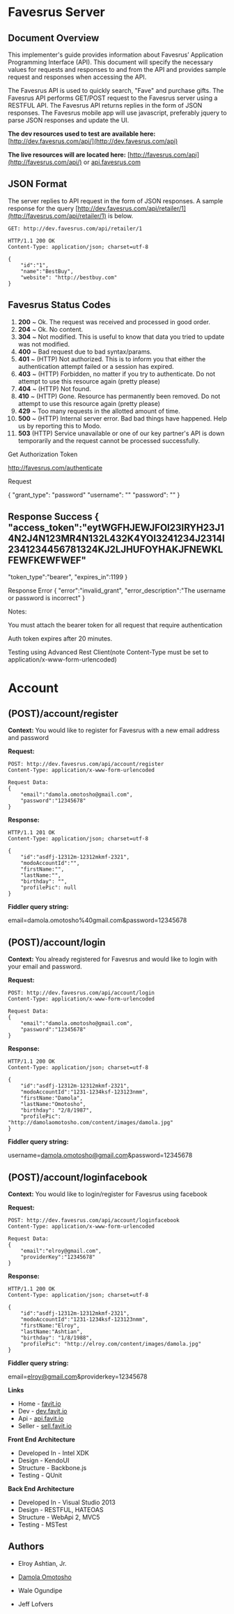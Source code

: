 Favesrus Server
=========


Document Overview
---------------------

This implementer's guide provides information about Favesrus’ Application Programming Interface (API). This document will specify the necessary values for requests and responses to and from the API and provides sample request and responses when accessing the API. 

The Favesrus API is used to quickly search, "Fave" and purchase gifts. The Favesrus API performs GET/POST request to the Favesrus server using a RESTFUL API. The Favesrus API returns replies in the form of JSON responses. The Favesrus mobile app will use javascript, preferably jquery to parse JSON responses and update the UI.

**The dev resources used to test are available here:** [http://dev.favesrus.com/api/](http://dev.favesrus.com/api)

**The live resources will are located here:**
[http://favesrus.com/api](http://favesrus.com/api/) or [api.favesrus.com](api.favesrus.com)

JSON Format
------------------

The server replies to API request in the form of JSON responses. A sample response for the query [http://dev.favesrus.com/api/retailer/1](http://favesrus.com/api/retailer/1) is below.

	GET: http://dev.favesrus.com/api/retailer/1
	
	HTTP/1.1 200 OK
	Content-Type: application/json; charset=utf-8

	{
		"id":"1",
		"name":"BestBuy",
		"website": "http://bestbuy.com"
	}
	
Favesrus Status Codes
---------------------


1. **200** ~ Ok. The request was received and processed in good order.
1. **204** ~ Ok. No content.
1. **304** ~ Not modified. This is useful to know that data you tried to update was not modified.
1. **400** ~ Bad request due to bad syntax/params.
1. **401** ~ (HTTP) Not authorized. This is to inform you that either the authentication attempt failed or a session has expired.
1. **403** ~ (HTTP) Forbidden, no matter if you try to authenticate. Do not attempt to use this resource again (pretty please)
1. **404** ~ (HTTP) Not found.
1. **410** ~ (HTTP) Gone. Resource has permanently been removed. Do not attempt to use this resource again (pretty please)
1. **429** ~ Too many requests in the allotted amount of time. 
1. **500** ~ (HTTP) Internal server error. Bad bad things have happened. Help us by reporting this to Modo.
1. **503** (HTTP) Service unavailable or one of our key partner's API is down temporarily and the request cannot be processed successfully.


Get Authorization Token

http://favesrus.com/authenticate

Request

{
"grant_type": "password"
"username": "<username>"
"password": "<password>"
}

Response Success
{
"access_token":"eytWGFHJEWJFOI23IRYH23J14N2J4N123MR4N132L432K4YOI3241234J2314I2341234456781324KJ2LJHUFOYHAKJFNEWKLFEWFKEWFWEF"
- 
"token_type":"bearer",
"expires_in":1199
}

Response Error
{ "error":"invalid_grant", "error_description":"The username or password is incorrect" }

Notes:

You must attach the bearer token for all request that require authentication


Auth token expires after 20 minutes.



Testing using Advanced Rest Client(note Content-Type must be set to application/x-www-form-urlencoded)


Account
===

(POST)/account/register
----------------------

**Context:**
You would like to register for Favesrus with a new email address and password
	
**Request:**

	POST: http://dev.favesrus.com/api/account/register
	Content-Type: application/x-www-form-urlencoded
	
	Request Data:
	{
		"email":"damola.omotosho@gmail.com",
		"password":"12345678"
	}


**Response:**

	HTTP/1.1 201 OK
	Content-Type: application/json; charset=utf-8

	{
		"id":"asdfj-12312m-12312mkmf-2321",
		"modoAccountId":"",
		"firstName:"",
		"lastName:"",
		"birthday": "",
		"profilePic": null
	}

**Fiddler query string:**

email=damola.omotosho%40gmail.com&password=12345678

(POST)/account/login
----------------------
**Context:**
You already registered for Favesrus and would like to login with your email and password.
	
**Request:**

	POST: http://dev.favesrus.com/api/account/login
	Content-Type: application/x-www-form-urlencoded
	
	Request Data:
	{
		"email":"damola.omotosho@gmail.com",
		"password":"12345678"
	}


**Response:**

	HTTP/1.1 200 OK
	Content-Type: application/json; charset=utf-8

	{
		"id":"asdfj-12312m-12312mkmf-2321",
		"modoAccountId":"1231-1234ksf-123123nmm",
		"firstName:"Damola",
		"lastName:"Omotosho",
		"birthday": "2/8/1987",
		"profilePic": "http://damolaomotosho.com/content/images/damola.jpg"
	}

**Fiddler query string:**

username=damola.omotosho@gmail.com&password=12345678

(POST)/account/loginfacebook
----------------------

**Context:**
You would like to login/register for Favesrus using facebook
	
**Request:**

	POST: http://dev.favesrus.com/api/account/loginfacebook
	Content-Type: application/x-www-form-urlencoded
	
	Request Data:
	{
		"email":"elroy@gmail.com",
		"providerKey":"12345678"
	}


**Response:**

	HTTP/1.1 200 OK
	Content-Type: application/json; charset=utf-8

	{
		"id":"asdfj-12312m-12312mkmf-2321",
		"modoAccountId":"1231-1234ksf-123123nmm",
		"firstName:"Elroy",
		"lastName:"Ashtian",
		"birthday": "1/8/1988",
		"profilePic": "http://elroy.com/content/images/damola.jpg"
	}

**Fiddler query string:**

email=elroy@gmail.com&providerkey=12345678


**Links**

- Home -	[favit.io](http://favit.io)
- Dev - 	[dev.favit.io](dev.favit.io)
- Api - 	[api.favit.io](api.favit.io)
- Seller - 	[sell.favit.io](sell.favit.io)

**Front End Architecture**

- Developed In - Intel XDK
- Design - KendoUI
- Structure - Backbone.js
- Testing - QUnit

**Back End Architecture**

- Developed In - Visual Studio 2013
- Design - RESTFUL, HATEOAS
- Structure - WebApi 2, MVC5
- Testing - MSTest

Authors
-----------
- Elroy Ashtian, Jr.

- [Damola Omotosho](http://damolaomotosho.com)

- Wale Ogundipe

- Jeff Lofvers